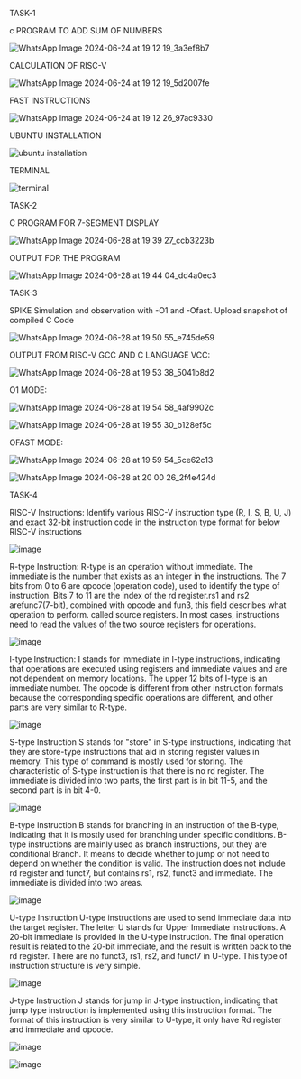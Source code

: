 TASK-1

c PROGRAM TO ADD SUM OF NUMBERS

![WhatsApp Image 2024-06-24 at 19 12 19_3a3ef8b7](https://github.com/varshamano1404/internship/assets/175196469/51a16880-5bc6-48f6-a950-cec4f5a30129)

CALCULATION OF RISC-V

![WhatsApp Image 2024-06-24 at 19 12 19_5d2007fe](https://github.com/varshamano1404/internship/assets/175196469/1682b4b9-1f1d-4925-83f0-f71780812cb7)

FAST INSTRUCTIONS

![WhatsApp Image 2024-06-24 at 19 12 26_97ac9330](https://github.com/varshamano1404/internship/assets/175196469/047b6227-95a9-47c8-9ce7-b8e7f1b73fc2)

UBUNTU INSTALLATION

![ubuntu installation](https://github.com/varshamano1404/internship/assets/175196469/4ae8e4b9-5816-4616-8855-c2c890d25efb)

TERMINAL

![terminal](https://github.com/varshamano1404/internship/assets/175196469/7cdcb686-97a2-4719-8f34-309aa7b5d10c)

TASK-2

C PROGRAM FOR 7-SEGMENT DISPLAY

![WhatsApp Image 2024-06-28 at 19 39 27_ccb3223b](https://github.com/varshamano1404/internship/assets/175196469/0bd121d0-cf38-4676-9823-a4ba4421590e)

OUTPUT FOR THE PROGRAM

![WhatsApp Image 2024-06-28 at 19 44 04_dd4a0ec3](https://github.com/varshamano1404/internship/assets/175196469/0c7fbb08-ecee-4e70-b9cc-d73adb840eb1)


TASK-3

SPIKE Simulation and observation with -O1 and -Ofast. Upload snapshot of compiled C Code

![WhatsApp Image 2024-06-28 at 19 50 55_e745de59](https://github.com/varshamano1404/internship/assets/175196469/d1205bcc-c8be-4643-a9ee-5c577e924e6d)

OUTPUT FROM RISC-V GCC AND C LANGUAGE VCC:

![WhatsApp Image 2024-06-28 at 19 53 38_5041b8d2](https://github.com/varshamano1404/internship/assets/175196469/8a1d547e-de6f-4430-80c4-299bcca0cfcd)


O1 MODE:

![WhatsApp Image 2024-06-28 at 19 54 58_4af9902c](https://github.com/varshamano1404/internship/assets/175196469/f2bba730-46c1-4872-8990-db601ca3b4c5)

![WhatsApp Image 2024-06-28 at 19 55 30_b128ef5c](https://github.com/varshamano1404/internship/assets/175196469/54816af4-be3c-45ac-835b-fc156ab90e2a)


OFAST MODE:

![WhatsApp Image 2024-06-28 at 19 59 54_5ce62c13](https://github.com/varshamano1404/internship/assets/175196469/bd1552ef-1f0a-4b72-a5dc-b173f8224411)

![WhatsApp Image 2024-06-28 at 20 00 26_2f4e424d](https://github.com/varshamano1404/internship/assets/175196469/fb38fc75-028f-4a7c-8bd6-4f29b374dd54)


TASK-4

RISC-V Instructions: Identify various RISC-V instruction type (R, I, S, B, U, J) and exact 32-bit instruction code in the instruction type format for below RISC-V instructions

![image](https://github.com/varshamano1404/internship/assets/175196469/81f5ba7a-f9dd-437e-9ba2-ec52da01f57b)

R-type Instruction:
R-type is an operation without immediate. The immediate is the number that exists as an integer in the instructions. The 7 bits from 0 to 6 are opcode (operation code), used to identify the type of instruction. 
Bits 7 to 11 are the index of the rd register.rs1 and rs2 arefunc7(7-bit), combined with opcode and fun3, this field describes what operation to perform. called source registers. In most cases, instructions need to read the values of the two source registers for operations.

![image](https://github.com/varshamano1404/internship/assets/175196469/d3c66bdd-92d4-40ed-af46-08b0a05cd92f)


I-type Instruction:
I stands for immediate in I-type instructions, indicating that operations are executed using registers and immediate values and are not dependent on memory locations.
The upper 12 bits of I-type is an immediate number.
The opcode is different from other instruction formats because the corresponding specific operations are different, and other parts are very similar to R-type.

![image](https://github.com/varshamano1404/internship/assets/175196469/08cc6567-bfd1-42cd-a891-ddf684fe5a7a)

S-type Instruction
S stands for "store" in S-type instructions, indicating that they are store-type instructions that aid in storing register values in memory. This type of command is mostly used for storing.
The characteristic of S-type instruction is that there is no rd register.
The immediate is divided into two parts, the first part is in bit 11-5, and the second part is in bit 4-0.

![image](https://github.com/varshamano1404/internship/assets/175196469/169426ef-d2c5-4d2d-885b-ee1b9dbdf39c)

B-type Instruction
B stands for branching in an instruction of the B-type, indicating that it is mostly used for branching under specific conditions.
B-type instructions are mainly used as branch instructions, but they are conditional Branch. It means to decide whether to jump or not need to depend on whether the condition is valid.
The instruction does not include rd register and funct7, but contains rs1, rs2, funct3 and immediate.
The immediate is divided into two areas.

![image](https://github.com/varshamano1404/internship/assets/175196469/23738246-7969-4b24-baf4-4cbfdb0d34ae)

U-type Instruction
U-type instructions are used to send immediate data into the target register. The letter U stands for Upper Immediate instructions.
A 20-bit immediate is provided in the U-type instruction.
The final operation result is related to the 20-bit immediate, and the result is written back to the rd register.
There are no funct3, rs1, rs2, and funct7 in U-type.
This type of instruction structure is very simple.

![image](https://github.com/varshamano1404/internship/assets/175196469/06826b4e-0ae1-4a5f-9660-41c508d92a1e)

J-type Instruction
J stands for jump in J-type instruction, indicating that jump type instruction is implemented using this instruction format.
The format of this instruction is very similar to U-type, it only have Rd register and immediate and opcode.

![image](https://github.com/varshamano1404/internship/assets/175196469/226acd54-9cff-47ea-b91c-c5302b7951c2)


![image](https://github.com/varshamano1404/internship/assets/175196469/af80c3e1-d659-4ded-a621-a87b76e8a8ba)
